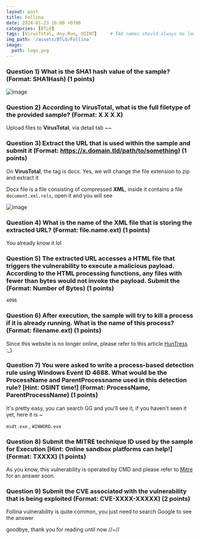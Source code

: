```yaml
---
layout: post
title: Follina 
date: 2024-01-23 16:00 +0700
categories: [BTLO]
tags: [VirusTotal, Any.Run, OSINT]     # TAG names should always be lowercase
img_path: '/assets/BTLO/Follina'
image: 
  path: logo.png
--- 
```


### Question 1) What is the SHA1 hash value of the sample? (Format: SHA1Hash) (1 points)

![image](https://github.com/zs0b/zs0b.github.io/assets/118095276/b65d6da6-ef77-4f56-9441-a3a1aa38659a)

### Question 2) According to VirusTotal, what is the full filetype of the provided sample? (Format: X X X X)

Upload files to **VirusTotal**, via detail tab ~~

### Question 3) Extract the URL that is used within the sample and submit it (Format: https://x.domain.tld/path/to/something) (1 points)

On **VirusTotal**, the tag is docx. Yes, we will change the file extension to zip and extract it

Docx file is a file consisting of compressed **XML**, inside it contains a file `document.xml.rels`, open it and you will see

![image](https://github.com/zs0b/zs0b.github.io/assets/118095276/e842eb06-d5de-4123-945c-ab6329b09682)

### Question 4) What is the name of the XML file that is storing the extracted URL? (Format: file.name.ext) (1 points)

You already know it lol 

### Question 5) The extracted URL accesses a HTML file that triggers the vulnerability to execute a malicious payload. According to the HTML processing functions, any files with fewer than <Number> bytes would not invoke the payload. Submit the <Number> (Format: Number of Bytes) (1 points)

`4096`

### Question 6) After execution, the sample will try to kill a process if it is already running. What is the name of this process? (Format: filename.ext) (1 points)
Since this website is no longer online, please refer to this article [HunTress](https://www.huntress.com/blog/microsoft-office-remote-code-execution-follina-msdt-bug) :_)

### Question 7) You were asked to write a process-based detection rule using Windows Event ID 4688. What would be the ProcessName and ParentProcessname used in this detection rule? [Hint: OSINT time!] (Format: ProcessName, ParentProcessName) (1 points)

It's pretty easy, you can search GG and you'll see it, if you haven't seen it yet, here it is ~

`msdt.exe` , `WINWORD.exe`

### Question 8) Submit the MITRE technique ID used by the sample for Execution [Hint: Online sandbox platforms can help!] (Format: TXXXX) (1 points)

As you know, this vulnerability is operated by CMD and please refer to [Mitre](https://attack.mitre.org/tactics/TA0002/) for an answer soon.

### Question 9) Submit the CVE associated with the vulnerability that is being exploited (Format: CVE-XXXX-XXXXX) (2 points)

Follina vulnerability is quite common, you just need to search Google to see the answer

goodbye, thank you for reading until now //~//

